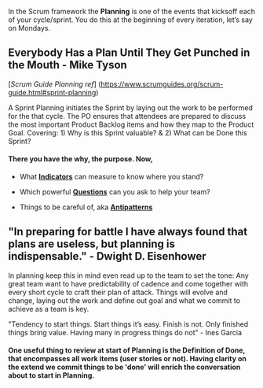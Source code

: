 In the Scrum framework the **Planning** is one of the events that kicksoff each of your cycle/sprint. You do this at the beginning of every iteration, let’s say on Mondays. 

## Everybody Has a Plan Until They Get Punched in the Mouth - Mike Tyson

[*Scrum Guide Planning ref*] (https://www.scrumguides.org/scrum-guide.html#sprint-planning)

A Sprint Planning initiates the Sprint by laying out the work to be performed for the that cycle.
The PO ensures that attendees are prepared to discuss the most important Product Backlog items and how they map to the Product Goal. 
Covering: 1) Why is this Sprint valuable? & 2) What can be Done this Sprint?

#### There you have the why, the purpose. Now,

* What [**Indicators**](https://github.com/GarciaInes/Scrum-Mastering/blob/754d1135a0cf0262abe7b457f0d9f47a7a559515/Planning/Indicators.md) can measure to know where you stand?

* Which powerful [**Questions**](https://github.com/GarciaInes/Scrum-Mastering/blob/754d1135a0cf0262abe7b457f0d9f47a7a559515/Planning/Questions.md) can you ask to help your team?

* Things to be careful of, aka [**Antipatterns**](https://github.com/GarciaInes/Scrum-Mastering/blob/754d1135a0cf0262abe7b457f0d9f47a7a559515/Planning/Antipatterns.md)


## "In preparing for battle I have always found that plans are useless, but planning is indispensable." - Dwight D. Eisenhower

In planning keep this in mind even read up to the team to set the tone: 
Any great team want to have predictability of cadence and come together with every short cycle to craft their plan of attack.
Things will evolve and change, laying out the work and define out goal and what we commit to achieve as a team is key.


"Tendency to start things.
Start things it’s easy.
Finish is not.
Only finished things bring value.
Having many in progress things do not" - Ines Garcia

#### One useful thing to review at start of Planning is the Definition of Done, that encompasses all work items (user stories or not). Having clarity on the extend we commit things to be 'done' will enrich the conversation about to start in Planning.
